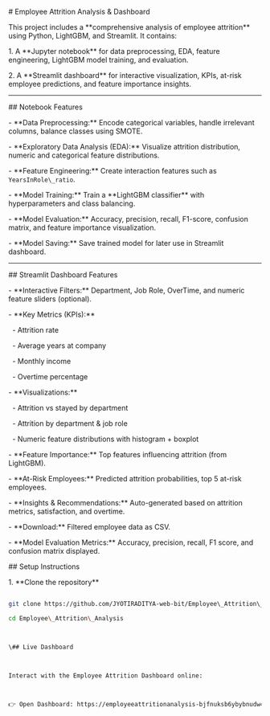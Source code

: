 \# Employee Attrition Analysis \& Dashboard



This project includes a \*\*comprehensive analysis of employee attrition\*\* using Python, LightGBM, and Streamlit. It contains:



1\. A \*\*Jupyter notebook\*\* for data preprocessing, EDA, feature engineering, LightGBM model training, and evaluation.

2\. A \*\*Streamlit dashboard\*\* for interactive visualization, KPIs, at-risk employee predictions, and feature importance insights.





---



\## Notebook Features



\- \*\*Data Preprocessing:\*\* Encode categorical variables, handle irrelevant columns, balance classes using SMOTE.  

\- \*\*Exploratory Data Analysis (EDA):\*\* Visualize attrition distribution, numeric and categorical feature distributions.  

\- \*\*Feature Engineering:\*\* Create interaction features such as `YearsInRole\_ratio`.  

\- \*\*Model Training:\*\* Train a \*\*LightGBM classifier\*\* with hyperparameters and class balancing.  

\- \*\*Model Evaluation:\*\* Accuracy, precision, recall, F1-score, confusion matrix, and feature importance visualization.  

\- \*\*Model Saving:\*\* Save trained model for later use in Streamlit dashboard.



---



\## Streamlit Dashboard Features



\- \*\*Interactive Filters:\*\* Department, Job Role, OverTime, and numeric feature sliders (optional).  

\- \*\*Key Metrics (KPIs):\*\*  

&nbsp; - Attrition rate  

&nbsp; - Average years at company  

&nbsp; - Monthly income  

&nbsp; - Overtime percentage  

\- \*\*Visualizations:\*\*  

&nbsp; - Attrition vs stayed by department  

&nbsp; - Attrition by department \& job role  

&nbsp; - Numeric feature distributions with histogram + boxplot  

\- \*\*Feature Importance:\*\* Top features influencing attrition (from LightGBM).  

\- \*\*At-Risk Employees:\*\* Predicted attrition probabilities, top 5 at-risk employees.  

\- \*\*Insights \& Recommendations:\*\* Auto-generated based on attrition metrics, satisfaction, and overtime.  

\- \*\*Download:\*\* Filtered employee data as CSV.  

\- \*\*Model Evaluation Metrics:\*\* Accuracy, precision, recall, F1 score, and confusion matrix displayed.







\## Setup Instructions



1\. \*\*Clone the repository\*\*



```bash

git clone https://github.com/JYOTIRADITYA-web-bit/Employee\_Attrition\_Analysis.git

cd Employee\_Attrition\_Analysis



\## Live Dashboard



Interact with the Employee Attrition Dashboard online:



👉 Open Dashboard: https://employeeattritionanalysis-bjfnuksb6ybybnudw4b4z5.streamlit.app/



